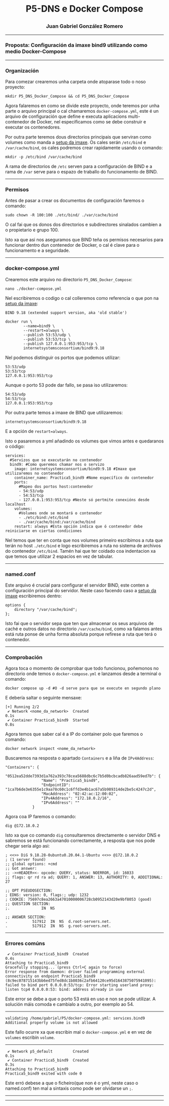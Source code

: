 <h1>
<p align=center>
P5-DNS e Docker Compose 
</p>
</h1>
<h3>
<p align=center>
Juan Gabriel González Romero
</p>
</h3>

---
### Proposta: Configuración da imaxe bind9 utilizando como medio Docker-Compose
---
### Organización
Para comezar crearemos unha carpeta onde atoparase todo o noso proyecto:
```
mkdir P5_DNS_Docker_Compose && cd P5_DNS_Docker_Compose
```
Agora falaremos en como se divide este proyecto, onde teremos por unha parte o arquivo principal o cal chamaremos `docker-compose.yml`, este é un arquivo de configuración que define e executa aplicacions multi-contenedor de Docker, nel especificamos como se debe construir e executar os contenedores. 

Por outra parte teremos dous directorios principais que serviran como volumes como manda a [setup da imaxe](https://hub.docker.com/r/internetsystemsconsortium/bind9). Os cales serán `/etc/bind` e `/var/cache/bind`, os cales podremos crear rapidamente usando o comando:
```
mkdir -p /etc/bind /var/cache/bind
```
A rama de directorios de `/etc` serven para a configuración de BIND e a rama de `/var` serve para o espazo de traballo do funcionamento de BIND.

---
### Permisos
Antes de pasar a crear os documentos de configuración faremos o comando:
```
sudo chown -R 100:100 ./etc/bind/ ./var/cache/bind
```
O cal fai que os donos dos directorios e subdirectores sinalados cambien a o propietario e grupo 100.

Isto xa que asi nos aseguramos que BIND teña os permisos necesarios para funcionar dentro dun contenedor de Docker, o cal é clave para o funcionamento e a seguridade.

---
### docker-compose.yml
Crearemos este arquivo no directorio `P5_DNS_Docker_Compose`:
```
nano ./docker-compose.yml
```
Nel escribiremos o codigo o cal colleremos como referencia o que pon na [setup da imaxe](https://hub.docker.com/r/internetsystemsconsortium/bind9):
```
BIND 9.18 (extended support version, aka 'old stable')

docker run \
        --name=bind9 \
        --restart=always \
        --publish 53:53/udp \
        --publish 53:53/tcp \
        --publish 127.0.0.1:953:953/tcp \
        internetsystemsconsortium/bind9:9.18
```
Nel podemos distinguir os portos que podemos utilizar:
```
53:53/udp
53:53/tcp 
127.0.0.1:953:953/tcp 
```
Aunque o porto 53 pode dar fallo, se pasa iso utilizaremos:
```
54:53/udp
54:53/tcp 
127.0.0.1:953:953/tcp 
```
Por outra parte temos a imaxe de BIND que utilizaremos:
```
internetsystemsconsortium/bind9:9.18
```
E a opción de `restart=always`.

Isto o pasaremos a yml añadindo os volumes que vimos antes e quedaranos o código:
```
services:
  #Servizos que se executarán no contenedor
  bind9: #Como queremos chamar nos o servizo
    image: internetsystemsconsortium/bind9:9.18 #Imaxe que utilizaremos no contenedor
    container_name: Practica5_bind9 #Nome específico do contenedor
    ports:
      #Mapeo dos portos host:contenedor
      - 54:53/udp
      - 54:53/tcp
      - 127.0.0.1:953:953/tcp #Neste só pertmite conexións desde localhost
    volumes:
      #Volumes onde se montará o contenedor
      - ./etc/bind:/etc/bind
      - ./var/cache/bind:/var/cache/bind
    restart: always #Esta opción indica que ó contenedor debe reiniciarse en ciertas condiciones
```
Nel temos que ter en conta que nos volumes primeiro escribimos a ruta que terán no host `./etc/bind` e logo escribiremos a ruta no sistema de archivos do contenedor `/etc/bind`. Tamén hai que ter coidado coa indentacion xa que temos que utilizar 2 espacios en vez de tabular.

---
### named.conf
Este arquivo é crucial para configurar el servidor BIND, este conten a configuración principal do servidor. Neste caso facendo caso a [setup da imaxe](https://hub.docker.com/r/internetsystemsconsortium/bind9) escribiremos dentro:
```
options {
    directory "/var/cache/bind";
};
```
Isto fai que o servidor sepa que ten que almacenar os seus arquivos de caché e outros datos no directorio `/var/cache/bind`, como xa falamos antes está ruta ponse de unha forma absoluta porque refirese a ruta que terá o contenedor.

---
### Comprobación
Agora toca o momento de comprobar que todo funcionou, poñemonos no directorio onde temos o `docker-compose.yml` e lanzamos desde a terminal o comando:
```
docker compose up -d #O -d serve para que se execute en segundo plano
```
E debería saltar o seguinte mensaxe:
```
[+] Running 2/2
 ✔ Network <nome_da_network>  Created                                      0.1s 
 ✔ Container Practica5_bind9  Started                                      0.8s 
```
Agora temos que saber cal é a IP do container polo que faremos o comando:
```
docker network inspect <nome_da_network>
```
Buscaremos na resposta o apartado `Containers` e a liña de `IPv4Address`:
```
"Containers": {
            "0512ea52dde7393d1a762a393c78cea5688dbc6c7b5d0bcbcadb826aad59ed7b": {
                "Name": "Practica5_bind9",
                "EndpointID": "1ca7b6de3e6355e1c9aa78c60c1c6ffd3e4b1ac67a5b989314de2be5c4247c2d",
                "MacAddress": "02:42:ac:12:00:02",
                "IPv4Address": "172.18.0.2/16",
                "IPv6Address": ""
            }
```
Agora coa IP faremos o comando:
```
dig @172.18.0.2
```
Isto xa que co comando `dig` consultaremos directamente o servidor DNS e sabremos se está funcionando correctamente, a resposta que nos pode chegar sería algo asi:
```
; <<>> DiG 9.18.28-0ubuntu0.20.04.1-Ubuntu <<>> @172.18.0.2
; (1 server found)
;; global options: +cmd
;; Got answer:
;; ->>HEADER<<- opcode: QUERY, status: NOERROR, id: 16033
;; flags: qr rd ra ad; QUERY: 1, ANSWER: 13, AUTHORITY: 0, ADDITIONAL: 27

;; OPT PSEUDOSECTION:
; EDNS: version: 0, flags:; udp: 1232
; COOKIE: 75697c8ea2663a47010000006728cb0952143d20e9bf8053 (good)
;; QUESTION SECTION:
;.				IN	NS

;; ANSWER SECTION:
.			517912	IN	NS	d.root-servers.net.
.			517912	IN	NS	g.root-servers.net.

```

---
### Errores comúns
```
 ✔ Container Practica5_bind9  Created                                      0.4s 
Attaching to Practica5_bind9
Gracefully stopping... (press Ctrl+C again to force)
Error response from daemon: driver failed programming external connectivity on endpoint Practica5_bind9 (8c9ec078715143bb6ed75fed8dc1b8036c2afb64120ce95d1643875075941095): failed to bind port 0.0.0.0:53/tcp: Error starting userland proxy: listen tcp4 0.0.0.0:53: bind: address already in use
```
Este error se debe a que o porto 53 está en uso e non se pode utilizar.
A solución máis comoda e cambialo a outro, por exemplo ao 54.

---
```
validating /home/gabriel/P5/docker-compose.yml: services.bind9 Additional property volume is not allowed
```
Este fallo ocurre xa que escribin mal o `docker-compose.yml` e en vez de `volumes` escribín `volume`.

---
```
 ✔ Network p5_default         Created                                      0.1s 
 ✔ Container Practica5_bind9  Created                                      0.3s 
Attaching to Practica5_bind9
Practica5_bind9 exited with code 0
```
Este erró debese a que o ficheiro(que non é o yml, neste caso o named.conf) ten mal a sintaxis como pode ser olvidarse un `;`.

---
---

